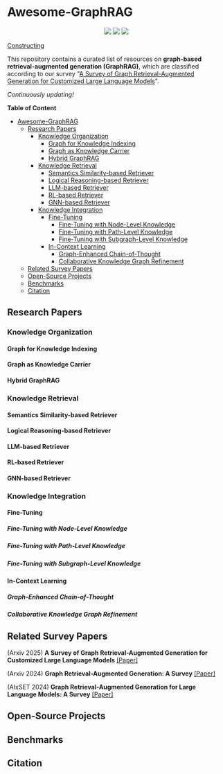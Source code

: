 # Awesome-GraphRAG

<div align="center">
    <a href="https://awesome.re"><img src="https://awesome.re/badge.svg"/></a>
    <a href="http://makeapullrequest.com"><img src="https://img.shields.io/badge/PRs-welcome-green.svg"/></a>
    <a href="http://makeapullrequest.com"><img src="https://img.shields.io/github/stars/DEEP-PolyU/Awesome-GraphRAG"/></a>
</div>

[Constructing](https://www.notion.so/GraphRAG-Survey-15999cbc17d2809e9bffd7ec26ba1458)

This repository contains a curated list of resources on **graph-based retrieval-augmented generation (GraphRAG)**, which are classified according to our survey "[A Survey of Graph Retrieval-Augmented Generation for Customized Large Language Models]()".

*Continuously updating!*

**Table of Content**
- [Awesome-GraphRAG](#awesome-graphrag)
  - [Research Papers](#research-papers)
    - [Knowledge Organization](#knowledge-organization)
      - [Graph for Knowledge Indexing](#graph-for-knowledge-indexing)
      - [Graph as Knowledge Carrier](#graph-as-knowledge-carrier)
      - [Hybrid GraphRAG](#hybrid-graphrag)
    - [Knowledge Retrieval](#knowledge-retrieval)
      - [Semantics Similarity-based Retriever](#semantics-similarity-based-retriever)
      - [Logical Reasoning-based Retriever](#logical-reasoning-based-retriever)
      - [LLM-based Retriever](#llm-based-retriever)
      - [RL-based Retriever](#rl-based-retriever)
      - [GNN-based Retriever](#gnn-based-retriever)
    - [Knowledge Integration](#knowledge-integration)
      - [Fine-Tuning](#fine-tuning)
        - [Fine-Tuning with Node-Level Knowledge](#fine-tuning-with-node-level-knowledge)
        - [Fine-Tuning with Path-Level Knowledge](#fine-tuning-with-path-level-knowledge)
        - [Fine-Tuning with Subgraph-Level Knowledge](#fine-tuning-with-subgraph-level-knowledge)
      - [In-Context Learning](#in-context-learning)
        - [Graph-Enhanced Chain-of-Thought](#graph-enhanced-chain-of-thought)
        - [Collaborative Knowledge Graph Refinement](#collaborative-knowledge-graph-refinement)
  - [Related Survey Papers](#related-survey-papers)
  - [Open-Source Projects](#open-source-projects)
  - [Benchmarks](#benchmarks)
  - [Citation](#citation)


## Research Papers
### Knowledge Organization
#### Graph for Knowledge Indexing

#### Graph as Knowledge Carrier

#### Hybrid GraphRAG

### Knowledge Retrieval

#### Semantics Similarity-based Retriever

#### Logical Reasoning-based Retriever

#### LLM-based Retriever

#### RL-based Retriever

#### GNN-based Retriever

### Knowledge Integration
#### Fine-Tuning
##### Fine-Tuning with Node-Level Knowledge

##### Fine-Tuning with Path-Level Knowledge

##### Fine-Tuning with Subgraph-Level Knowledge

#### In-Context Learning
##### Graph-Enhanced Chain-of-Thought

##### Collaborative Knowledge Graph Refinement

## Related Survey Papers
(Arxiv 2025) **A Survey of Graph Retrieval-Augmented Generation for Customized Large Language Models** [[Paper]]() 

(Arxiv 2024) **Graph Retrieval-Augmented Generation: A Survey** [[Paper]](https://arxiv.org/pdf/2408.08921)

(AIxSET 2024) **Graph Retrieval-Augmented Generation for Large Language Models: A Survey** [[Paper]](https://papers.ssrn.com/sol3/Delivery.cfm?abstractid=4895062)

## Open-Source Projects

## Benchmarks


## Citation
```

```

